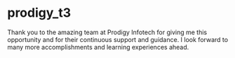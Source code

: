 # prodigy_t3
Thank you to the amazing team at Prodigy Infotech for giving me this opportunity and for their continuous support and guidance. I look forward to many more accomplishments and learning experiences ahead.
